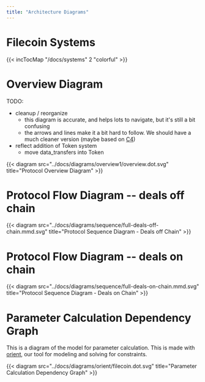 ```yaml
---
title: "Architecture Diagrams"
---
```



# Filecoin Systems

{{< incTocMap "/docs/systems" 2 "colorful" >}}


# Overview Diagram

TODO:

- cleanup / reorganize
  - this diagram is accurate, and helps lots to navigate, but it's still a bit confusing
  - the arrows and lines make it a bit hard to follow. We should have a much cleaner version (maybe based on [C4](https://c4model.com))
- reflect addition of Token system
  - move data_transfers into Token

{{< diagram src="../docs/diagrams/overview1/overview.dot.svg" title="Protocol Overview Diagram" >}}


# Protocol Flow Diagram -- deals off chain

{{< diagram src="../docs/diagrams/sequence/full-deals-off-chain.mmd.svg" title="Protocol Sequence Diagram - Deals off Chain" >}}

# Protocol Flow Diagram -- deals on chain

{{< diagram src="../docs/diagrams/sequence/full-deals-on-chain.mmd.svg" title="Protocol Sequence Diagram - Deals on Chain" >}}

# Parameter Calculation Dependency Graph

This is a diagram of the model for parameter calculation. This is made with [orient](https://github.com/filecoin-project/orient), our tool for modeling and solving for constraints.

{{< diagram src="../docs/diagrams/orient/filecoin.dot.svg" title="Parameter Calculation Dependency Graph" >}}

